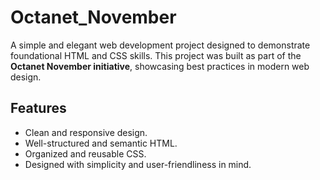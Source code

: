# Octanet_November

A simple and elegant web development project designed to demonstrate foundational HTML and CSS skills. This project was built as part of the **Octanet November initiative**, showcasing best practices in modern web design.

## Features

- Clean and responsive design.
- Well-structured and semantic HTML.
- Organized and reusable CSS.
- Designed with simplicity and user-friendliness in mind.
